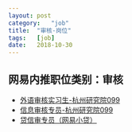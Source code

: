```yaml
---
layout:	post
category:	"job"
title:	"审核-岗位"
tags:	[job]
date:	2018-10-30
---
```

## 网易内推职位类别：审核
- [外语审核实习生-杭州研究院099](http://bole.netease.com/position/h5/detail.do?id=13336&rcode=D1O21582aT)
- [信息审核专员-杭州研究院099](http://bole.netease.com/position/h5/detail.do?id=1242&rcode=D1O21582aT)
- [贷信审专员（网易小贷）](http://bole.netease.com/position/h5/detail.do?id=955&rcode=D1O21582aT)
